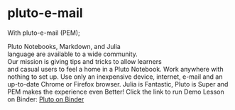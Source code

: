 # pluto-e-mail
With pluto-e-mail (PEM); 

Pluto Notebooks, Markdown, and Julia  
language are available to a wide community.  
Our mission is giving tips and tricks to allow learners  
and casual users to feel a home in a Pluto Notebook.
Work anywhere with nothing to set up.  Use only an
inexpensive device, internet, e-mail and an up-to-date
Chrome or Firefox browser.  Julia is Fantastic, Pluto
is Super and PEM makes the experience even Better!
Click the link to run Demo Lesson on Binder:
[Pluto on Binder](https://binder.plutojl.org/open?url=https%253A%252F%252Fgithub.com%252Fparadocs%252Fpluto-e-mail%252Fblob%252Fmain%252FDemo%252520Lesson.jl%253Fraw%253Dtrue)
 
